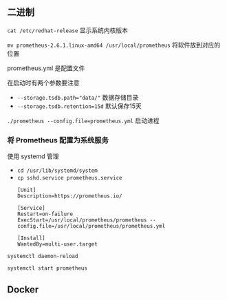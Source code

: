 ## 二进制

`cat /etc/redhat-release` 显示系统内核版本

`mv prometheus-2.6.1.linux-amd64 /usr/local/prometheus` 将软件放到对应的位置

prometheus.yml 是配置文件

在启动时有两个参数要注意
- `--storage.tsdb.path="data/"`   数据存储目录
- `--storage.tsdb.retention=15d`  默认保存15天

`./prometheus --config.file=prometheus.yml` 启动进程

### 将 Prometheus 配置为系统服务
使用 systemd 管理

- `cd /usr/lib/systemd/system`
- `cp sshd.service prometheus.service`
    ```
    [Unit]
    Description=https://prometheus.io/

    [Service]
    Restart=on-failure
    ExecStart=/usr/local/prometheus/prometheus --config.file=/usr/local/prometheus/prometheus.yml

    [Install]
    WantedBy=multi-user.target
    ```
`systemctl daemon-reload`

`systemctl start prometheus`

## Docker
